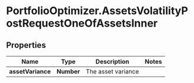 # PortfolioOptimizer.AssetsVolatilityPostRequestOneOfAssetsInner

## Properties

Name | Type | Description | Notes
------------ | ------------- | ------------- | -------------
**assetVariance** | **Number** | The asset variance | 


